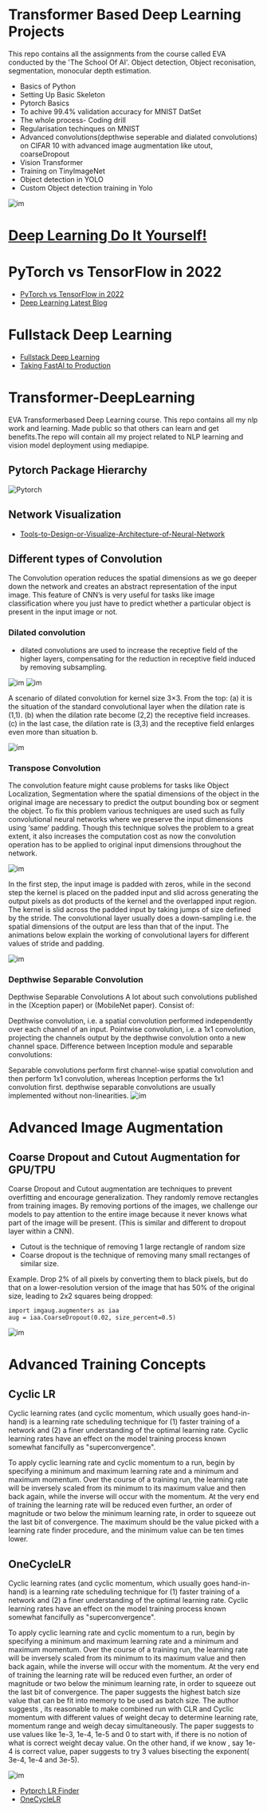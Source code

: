 
# Transformer Based Deep Learning Projects
This repo contains all the assignments from the course called EVA conducted by the 'The School Of AI'. Object detection, Object reconisation, segmentation, monocular depth estimation.

- Basics of Python 
- Setting Up Basic Skeleton
- Pytorch Basics
- To achive 99.4% validation accuracy for MNIST DatSet
- The whole process- Coding drill
- Regularisation techinques on MNIST
- Advanced convolutions(depthwise seperable and dialated convolutions) on CIFAR 10 with advanced image augmentation like utout, coarseDropout
- Vision Transformer
- Training on TinyImageNet
- Object detection in YOLO
- Custom Object detection training in Yolo

![im](https://1.bp.blogspot.com/-_mnVfmzvJWc/X8gMzhZ7SkI/AAAAAAAAG24/8gW2AHEoqUQrBwOqjhYB37A7OOjNyKuNgCLcBGAsYHQ/s1600/image1.gif)
# [Deep Learning Do It Yourself!](https://dataflowr.github.io/website/#deep_learning_do_it_yourself)

# PyTorch vs TensorFlow in 2022
- [PyTorch vs TensorFlow in 2022](https://www.assemblyai.com/blog/pytorch-vs-tensorflow-in-2022/)
- [Deep Learning Latest Blog](https://jarvislabs.ai/blog)

# Fullstack Deep Learning
- [Fullstack Deep Learning](https://fullstackdeeplearning.com/)
- [Taking FastAI to Production](https://community.wandb.ai/t/taking-fastai-to-production/1705)



# Transformer-DeepLearning

EVA Transformerbased Deep Learning course. This repo contains all my nlp work and learning. Made public so that others can learn and get benefits.The repo will contain all my project related to NLP learning and vision model deployment using mediapipe.

## Pytorch Package Hierarchy
![Pytorch](https://manalelaidouni.github.io/assets/img/pexels/Pytorch-package-hierarchy.jpg)

## Network Visualization
- [Tools-to-Design-or-Visualize-Architecture-of-Neural-Network](https://github.com/ashishpatel26/Tools-to-Design-or-Visualize-Architecture-of-Neural-Network)

## Different types of Convolution
The Convolution operation reduces the spatial dimensions as we go deeper down the network and creates an abstract representation of the input image. This feature of CNN’s is very useful for tasks like image classification where you just have to predict whether a particular object is present in the input image or not.

### Dilated convolution
- dilated convolutions are used to increase the receptive field of the higher layers, compensating for the reduction in receptive field induced by removing subsampling.

![im](https://www.researchgate.net/publication/336002670/figure/fig1/AS:806667134455815@1569335840531/An-illustration-of-the-receptive-field-for-one-dilated-convolution-with-different.png)
![im](https://miro.medium.com/max/875/1*btockft7dtKyzwXqfq70_w.gif)

A scenario of dilated convolution for kernel size 3×3. From the top: (a) it is the situation of the standard convolutional layer when the dilation rate is (1,1). (b) when the dilation rate become (2,2) the receptive field increases. (c) in the last case, the dilation rate is (3,3) and the receptive field enlarges even more than situation b.

![im](https://www.researchgate.net/profile/Mohammad-Hamed-Mozaffari/publication/335390357/figure/fig2/AS:795761700794376@1566735782667/A-scenario-of-dilated-convolution-for-kernel-size-33-From-the-top-a-it-is-the.jpg)

### Transpose Convolution
The convolution feature might cause problems for tasks like Object Localization, Segmentation where the spatial dimensions of the object in the original image are necessary to predict the output bounding box or segment the object. To fix this problem various techniques are used such as fully convolutional neural networks where we preserve the input dimensions using ‘same’ padding. Though this technique solves the problem to a great extent, it also increases the computation cost as now the convolution operation has to be applied to original input dimensions throughout the network.

![im](https://miro.medium.com/max/875/1*faRskFzI7GtvNCLNeCN8cg.png)

In the first step, the input image is padded with zeros, while in the second step the kernel is placed on the padded input and slid across generating the output pixels as dot products of the kernel and the overlapped input region. The kernel is slid across the padded input by taking jumps of size defined by the stride. The convolutional layer usually does a down-sampling i.e. the spatial dimensions of the output are less than that of the input.
The animations below explain the working of convolutional layers for different values of stride and padding.

![im](https://miro.medium.com/max/1250/1*YvlCSNzDEBGEWkZWNffPvw.gif)

### Depthwise Separable Convolution

Depthwise Separable Convolutions
A lot about such convolutions published in the (Xception paper) or (MobileNet paper). Consist of:

Depthwise convolution, i.e. a spatial convolution performed independently over each channel of an input.
Pointwise convolution, i.e. a 1x1 convolution, projecting the channels output by the depthwise convolution onto a new channel space.
Difference between Inception module and separable convolutions:

Separable convolutions perform first channel-wise spatial convolution and then perform 1x1 convolution, whereas Inception performs the 1x1 convolution first.
depthwise separable convolutions are usually implemented without non-linearities.
![im](https://ikhlestov.github.io/images/ML_notes/convolutions/05_1_deepwise_convolutions.png)

# Advanced Image Augmentation

## Coarse Dropout and Cutout Augmentation for GPU/TPU
Coarse Dropout and Cutout augmentation are techniques to prevent overfitting and encourage generalization. They randomly remove rectangles from training images. By removing portions of the images, we challenge our models to pay attention to the entire image because it never knows what part of the image will be present. (This is similar and different to dropout layer within a CNN).
- Cutout is the technique of removing 1 large rectangle of random size
- Coarse dropout is the technique of removing many small rectanges of similar size.

Example. Drop 2% of all pixels by converting them to black pixels, but do that on a lower-resolution version of the image that has 50% of the original size, leading to 2x2 squares being dropped:

```
import imgaug.augmenters as iaa
aug = iaa.CoarseDropout(0.02, size_percent=0.5)
```

![im](https://imgaug.readthedocs.io/en/latest/_images/coarsedropout.jpg)

# Advanced Training Concepts

## Cyclic LR
Cyclic learning rates (and cyclic momentum, which usually goes hand-in-hand) is a learning rate scheduling technique for (1) faster training of a network and (2) a finer understanding of the optimal learning rate. Cyclic learning rates have an effect on the model training process known somewhat fancifully as "superconvergence".

To apply cyclic learning rate and cyclic momentum to a run, begin by specifying a minimum and maximum learning rate and a minimum and maximum momentum. Over the course of a training run, the learning rate will be inversely scaled from its minimum to its maximum value and then back again, while the inverse will occur with the momentum. At the very end of training the learning rate will be reduced even further, an order of magnitude or two below the minimum learning rate, in order to squeeze out the last bit of convergence.
The maximum should be the value picked with a learning rate finder procedure, and the minimum value can be ten times lower.
## OneCycleLR
Cyclic learning rates (and cyclic momentum, which usually goes hand-in-hand) is a learning rate scheduling technique for (1) faster training of a network and (2) a finer understanding of the optimal learning rate. Cyclic learning rates have an effect on the model training process known somewhat fancifully as "superconvergence".

To apply cyclic learning rate and cyclic momentum to a run, begin by specifying a minimum and maximum learning rate and a minimum and maximum momentum. Over the course of a training run, the learning rate will be inversely scaled from its minimum to its maximum value and then back again, while the inverse will occur with the momentum. At the very end of training the learning rate will be reduced even further, an order of magnitude or two below the minimum learning rate, in order to squeeze out the last bit of convergence.
The paper suggests the highest batch size value that can be fit into memory to be used as batch size. The author suggests , its reasonable to make combined run with CLR and Cyclic momentum with different values of weight decay to determine learning rate, momentum range and weigh decay simultaneously. The paper suggests to use values like 1e-3, 1e-4, 1e-5 and 0 to start with, if there is no notion of what is correct weight decay value. On the other hand, if we know , say 1e-4 is correct value, paper suggests to try 3 values bisecting the exponent( 3e-4, 1e-4 and 3e-5).

![im](https://miro.medium.com/max/510/1*VaHVbnxikt6KD5-etumSSw.png)

- [Pytprch LR Finder](https://github.com/davidtvs/pytorch-lr-finder)
- [OneCycleLR](https://pytorch.org/docs/stable/generated/torch.optim.lr_scheduler.OneCycleLR.html)
